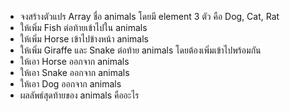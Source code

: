 - จงสร้างตัวแปร Array ชื่อ animals โดยมี element 3 ตัว คือ Dog, Cat, Rat
- ให้เพิ่ม Fish ต่อท้ายเข้าไปใน animals
- ให้เพิ่ม Horse เข้าไปข้างหน้า animals
- ให้เพิ่ม Giraffe และ Snake ต่อท้าย animals โดยต้องเพิ่มเข้าไปพร้อมกัน
- ให้เอา Horse ออกจาก animals
- ให้เอา Snake ออกจาก animals
- ให้เอา Dog ออกจาก animals
- ผลลัพธ์สุดท้ายของ animals คืออะไร

<!-- Cat Rat Fish Giraffe -->
